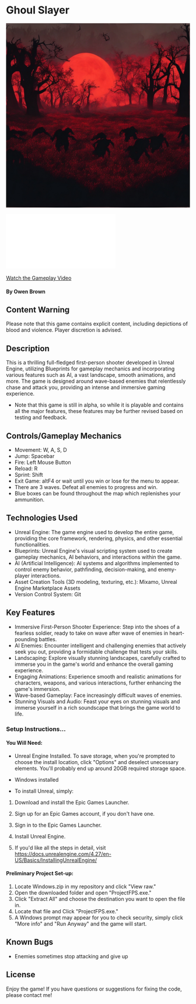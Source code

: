 # Ghoul Slayer

![GhoulSlayer](./images/ZombieFPS.jpg)

![GameDevLog](./images/GameDevelopmentLog.pdf)

[Watch the Gameplay Video](https://youtu.be/3AG8xPJwISQ)

#### By Owen Brown

## Content Warning

Please note that this game contains explicit content, including depictions of blood and violence. Player discretion is advised. 

## Description

This is a thrilling full-fledged first-person shooter developed in Unreal Engine, utilizing Blueprints for gameplay mechanics and incorporating various features such as AI, a vast landscape, smooth animations, and more. The game is designed around wave-based enemies that relentlessly chase and attack you, providing an intense and immersive gaming experience. 

* Note that this game is still in alpha, so while it is playable and contains all the major features, these features may be further revised based on testing and feedback. 

## Controls/Gameplay Mechanics

* Movement: W, A, S, D
* Jump: Spacebar
* Fire: Left Mouse Button
* Reload: R
* Sprint: Shift
* Exit Game: altF4 or wait until you win or lose for the menu to appear.
* There are 3 waves. Defeat all enemies to progress and win. 
* Blue boxes can be found throughout the map which replenishes your ammunition. 

## Technologies Used

* Unreal Engine: The game engine used to develop the entire game, providing the core framework, rendering, physics, and other essential functionalities.
* Blueprints: Unreal Engine's visual scripting system used to create gameplay mechanics, AI behaviors, and interactions within the game.
* AI (Artificial Intelligence): AI systems and algorithms implemented to control enemy behavior, pathfinding, decision-making, and enemy-player interactions.
* Asset Creation Tools (3D modeling, texturing, etc.): Mixamo, Unreal Engine Marketplace Assets
* Version Control System: Git

## Key Features

* Immersive First-Person Shooter Experience: Step into the shoes of a fearless soldier, ready to take on wave after wave of enemies in heart-pounding battles.
* AI Enemies: Encounter intelligent and challenging enemies that actively seek you out, providing a formidable challenge that tests your skills.
* Landscaping: Explore visually stunning landscapes, carefully crafted to immerse you in the game's world and enhance the overall gaming experience.
* Engaging Animations: Experience smooth and realistic animations for characters, weapons, and various interactions, further enhancing the game's immersion.
* Wave-based Gameplay: Face increasingly difficult waves of enemies.
* Stunning Visuals and Audio: Feast your eyes on stunning visuals and immerse yourself in a rich soundscape that brings the game world to life.

### Setup Instructions...

#### You Will Need: 

* Unreal Engine Installed. To save storage, when you're prompted to choose the install location, click "Options" and deselect unecessary elements. You'll probably end up around 20GB required storage space. 
* Windows installed

 * To install Unreal, simply:

1. Download and install the Epic Games Launcher.

2. Sign up for an Epic Games account, if you don't have one.

3. Sign in to the Epic Games Launcher.

4. Install Unreal Engine. 

5. If you'd like all the steps in detail, visit https://docs.unrealengine.com/4.27/en-US/Basics/InstallingUnrealEngine/ 



#### Preliminary Project Set-up:

1. Locate Windows.zip in my repository and click "View raw."
2. Open the downloaded folder and open "ProjectFPS.exe."
3. Click "Extract All" and choose the destination you want to open the file in.
4. Locate that file and Click "ProjectFPS.exe."
5. A Windows prompt may appear for you to check security, simply click "More info" and "Run Anyway" and the game will start.

## Known Bugs

* Enemies sometimes stop attacking and give up

## License

Enjoy the game! If you have questions or suggestions for fixing the code, please contact me!
